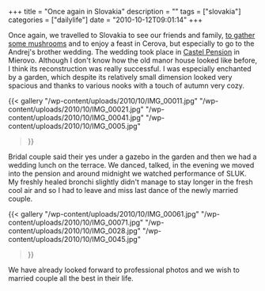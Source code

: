 +++
title = "Once again in Slovakia"
description = ""
tags = ["slovakia"]
categories = ["dailylife"]
date = "2010-10-12T09:01:14"
+++

Once again, we travelled to Slovakia to see our friends and family, <a title="Mushrooms"
href="http://www.ajka-andrej.com/2010/10/12/mushrooms/" target="_blank">to gather some
mushrooms</a> and to enjoy a feast in Cerova, but especially to go to the Andrej's brother wedding. The wedding took place in <a title="Castel Pension" href="http://castel.sk/en_index.html"
target="_blank">Castel Pension</a> in Mierovo. Although I don't know how the old manor house looked
like before, I think its reconstruction was really successful. I was especially enchanted by a
garden, which despite its relatively small dimension looked very spacious and thanks to various
nooks with a touch of autumn very cozy.

{{< gallery
    "/wp-content/uploads/2010/10/IMG_00011.jpg"
    "/wp-content/uploads/2010/10/IMG_00021.jpg"
    "/wp-content/uploads/2010/10/IMG_00041.jpg"
    "/wp-content/uploads/2010/10/IMG_0005.jpg"
>}}

Bridal couple said their yes under a gazebo in the garden and then we had a wedding lunch on the
terrace. We danced, talked, in the evening we moved into the pension and around midnight we watched
performance of SLUK. My freshly healed bronchi slightly didn't manage to stay longer in the fresh
cool air and so I had to leave and miss last dance of the newly married couple.

{{< gallery
    "/wp-content/uploads/2010/10/IMG_00061.jpg"
    "/wp-content/uploads/2010/10/IMG_00071.jpg"
    "/wp-content/uploads/2010/10/IMG_0028.jpg"
    "/wp-content/uploads/2010/10/IMG_0045.jpg"
>}}

We have already looked forward to professional photos and we wish to married couple all the best in
their life.
